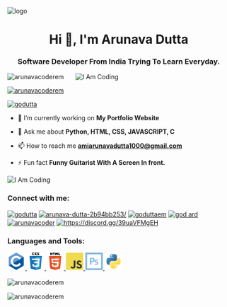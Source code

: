 ![logo](https://github.com/ArunavaCoderEm/ArunavaCoderEm/blob/main/githubbanner.png)
<h1 align="center">Hi 👋, I'm Arunava Dutta</h1>
<h3 align="center">Software Developer From India Trying To Learn Everyday.</h3>
<img align="right" alt = "I Am Coding" width = "350" src = "https://media.tenor.com/GfSX-u7VGM4AAAAC/coding.gif">


<p align="left"> <img src="https://komarev.com/ghpvc/?username=arunavacoderem&label=Profile%20views&color=0e75b6&style=flat" alt="arunavacoderem" /> </p>

<p align="left"> <a href="https://github.com/ryo-ma/github-profile-trophy"><img src="https://github-profile-trophy.vercel.app/?username=arunavacoderem" alt="arunavacoderem" /></a> </p>

<p align="left"> <a href="https://twitter.com/godutta" target="blank"><img src="https://img.shields.io/twitter/follow/godutta?logo=twitter&style=for-the-badge" alt="godutta" /></a> </p>

- 🔭 I’m currently working on **My Portfolio Website**

- 💬 Ask me about **Python, HTML, CSS, JAVASCRIPT, C**

- 📫 How to reach me **amiarunavadutta1000@gmail.com**

- ⚡ Fun fact **Funny Guitarist With A Screen In front.**
<img align="center" alt = "I Am Coding" width = "300" src = "https://i.pinimg.com/originals/06/60/ef/0660efe82fa3da42ed56eef013171835.gif">
<h3 align="left">Connect with me:</h3>
<p align="left">
<a href="https://twitter.com/godutta" target="blank"><img align="center" src="https://raw.githubusercontent.com/rahuldkjain/github-profile-readme-generator/master/src/images/icons/Social/twitter.svg" alt="godutta" height="30" width="40" /></a>
<a href="https://linkedin.com/in/arunava-dutta-2b94bb253/" target="blank"><img align="center" src="https://raw.githubusercontent.com/rahuldkjain/github-profile-readme-generator/master/src/images/icons/Social/linked-in-alt.svg" alt="arunava-dutta-2b94bb253/" height="30" width="40" /></a>
<a href="https://instagram.com/goduttaem" target="blank"><img align="center" src="https://raw.githubusercontent.com/rahuldkjain/github-profile-readme-generator/master/src/images/icons/Social/instagram.svg" alt="goduttaem" height="30" width="40" /></a>
<a href="https://www.youtube.com/c/god ard" target="blank"><img align="center" src="https://raw.githubusercontent.com/rahuldkjain/github-profile-readme-generator/master/src/images/icons/Social/youtube.svg" alt="god ard" height="30" width="40" /></a>
<a href="https://www.hackerrank.com/arunavacoder" target="blank"><img align="center" src="https://raw.githubusercontent.com/rahuldkjain/github-profile-readme-generator/master/src/images/icons/Social/hackerrank.svg" alt="arunavacoder" height="30" width="40" /></a>
<a href="https://discord.gg/https://discord.gg/39uaVFMgEH" target="blank"><img align="center" src="https://raw.githubusercontent.com/rahuldkjain/github-profile-readme-generator/master/src/images/icons/Social/discord.svg" alt="https://discord.gg/39uaVFMgEH" height="30" width="40" /></a>
</p>

<h3 align="left">Languages and Tools:</h3>
<p align="left"> <a href="https://www.cprogramming.com/" target="_blank" rel="noreferrer"> <img src="https://raw.githubusercontent.com/devicons/devicon/master/icons/c/c-original.svg" alt="c" width="40" height="40"/> </a> <a href="https://www.w3schools.com/css/" target="_blank" rel="noreferrer"> <img src="https://raw.githubusercontent.com/devicons/devicon/master/icons/css3/css3-original-wordmark.svg" alt="css3" width="40" height="40"/> </a> <a href="https://www.w3.org/html/" target="_blank" rel="noreferrer"> <img src="https://raw.githubusercontent.com/devicons/devicon/master/icons/html5/html5-original-wordmark.svg" alt="html5" width="40" height="40"/> </a> <a href="https://developer.mozilla.org/en-US/docs/Web/JavaScript" target="_blank" rel="noreferrer"> <img src="https://raw.githubusercontent.com/devicons/devicon/master/icons/javascript/javascript-original.svg" alt="javascript" width="40" height="40"/> </a> <a href="https://www.photoshop.com/en" target="_blank" rel="noreferrer"> <img src="https://raw.githubusercontent.com/devicons/devicon/master/icons/photoshop/photoshop-line.svg" alt="photoshop" width="40" height="40"/> </a> <a href="https://www.python.org" target="_blank" rel="noreferrer"> <img src="https://raw.githubusercontent.com/devicons/devicon/master/icons/python/python-original.svg" alt="python" width="40" height="40"/> </a> </p>

<p><img align="center" src="https://github-readme-stats.vercel.app/api/top-langs?username=arunavacoderem&show_icons=true&locale=en&layout=compact" alt="arunavacoderem" /></p>

<p><img align="center" src="https://github-readme-streak-stats.herokuapp.com/?user=arunavacoderem&" alt="arunavacoderem" /></p>

